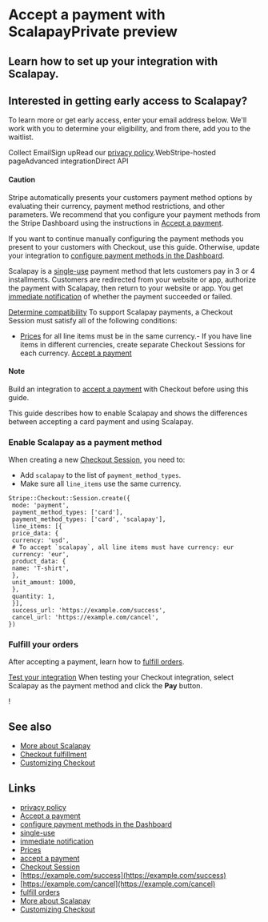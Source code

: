 # Accept a payment with ScalapayPrivate preview

## Learn how to set up your integration with Scalapay.

## Interested in getting early access to Scalapay?

To learn more or get early access, enter your email address below. We'll work
with you to determine your eligibility, and from there, add you to the waitlist.

Collect EmailSign upRead our [privacy
policy](https://stripe.com/privacy).WebStripe-hosted pageAdvanced
integrationDirect API
#### Caution

Stripe automatically presents your customers payment method options by
evaluating their currency, payment method restrictions, and other parameters. We
recommend that you configure your payment methods from the Stripe Dashboard
using the instructions in [Accept a
payment](https://docs.stripe.com/payments/accept-a-payment?platform=web&ui=stripe-hosted).

If you want to continue manually configuring the payment methods you present to
your customers with Checkout, use this guide. Otherwise, update your integration
to [configure payment methods in the
Dashboard](https://docs.stripe.com/payments/dashboard-payment-methods).

Scalapay is a
[single-use](https://docs.stripe.com/payments/payment-methods#usage) payment
method that lets customers pay in 3 or 4 installments. Customers are redirected
from your website or app, authorize the payment with Scalapay, then return to
your website or app. You get [immediate
notification](https://docs.stripe.com/payments/payment-methods#payment-notification)
of whether the payment succeeded or failed.

[Determine
compatibility](https://docs.stripe.com/payments/scalapay/accept-a-payment#compatibility)
To support Scalapay payments, a Checkout Session must satisfy all of the
following conditions:

- [Prices](https://docs.stripe.com/api/prices) for all line items must be in the
same currency.- If you have line items in different currencies, create separate
Checkout Sessions for each currency.
[Accept a
payment](https://docs.stripe.com/payments/scalapay/accept-a-payment#accept-a-payment)
#### Note

Build an integration to [accept a
payment](https://docs.stripe.com/payments/accept-a-payment?integration=checkout)
with Checkout before using this guide.

This guide describes how to enable Scalapay and shows the differences between
accepting a card payment and using Scalapay.

### Enable Scalapay as a payment method

When creating a new [Checkout
Session](https://docs.stripe.com/api/checkout/sessions), you need to:

- Add ` scalapay ` to the list of `payment_method_types`.
- Make sure all `line_items` use the same currency.

```
Stripe::Checkout::Session.create({
 mode: 'payment',
 payment_method_types: ['card'],
 payment_method_types: ['card', 'scalapay'],
 line_items: [{
 price_data: {
 currency: 'usd',
 # To accept `scalapay`, all line items must have currency: eur
 currency: 'eur',
 product_data: {
 name: 'T-shirt',
 },
 unit_amount: 1000,
 },
 quantity: 1,
 }],
 success_url: 'https://example.com/success',
 cancel_url: 'https://example.com/cancel',
})
```

### Fulfill your orders

After accepting a payment, learn how to [fulfill
orders](https://docs.stripe.com/checkout/fulfillment).

[Test your
integration](https://docs.stripe.com/payments/scalapay/accept-a-payment#test-integration)
When testing your Checkout integration, select Scalapay as the payment method
and click the **Pay** button.

!

## See also

- [More about Scalapay](https://docs.stripe.com/payments/scalapay)
- [Checkout fulfillment](https://docs.stripe.com/checkout/fulfillment)
- [Customizing
Checkout](https://docs.stripe.com/payments/checkout/customization)

## Links

- [privacy policy](https://stripe.com/privacy)
- [Accept a
payment](https://docs.stripe.com/payments/accept-a-payment?platform=web&ui=stripe-hosted)
- [configure payment methods in the
Dashboard](https://docs.stripe.com/payments/dashboard-payment-methods)
- [single-use](https://docs.stripe.com/payments/payment-methods#usage)
- [immediate
notification](https://docs.stripe.com/payments/payment-methods#payment-notification)
- [Prices](https://docs.stripe.com/api/prices)
- [accept a
payment](https://docs.stripe.com/payments/accept-a-payment?integration=checkout)
- [Checkout Session](https://docs.stripe.com/api/checkout/sessions)
- [https://example.com/success](https://example.com/success)
- [https://example.com/cancel](https://example.com/cancel)
- [fulfill orders](https://docs.stripe.com/checkout/fulfillment)
- [More about Scalapay](https://docs.stripe.com/payments/scalapay)
- [Customizing
Checkout](https://docs.stripe.com/payments/checkout/customization)